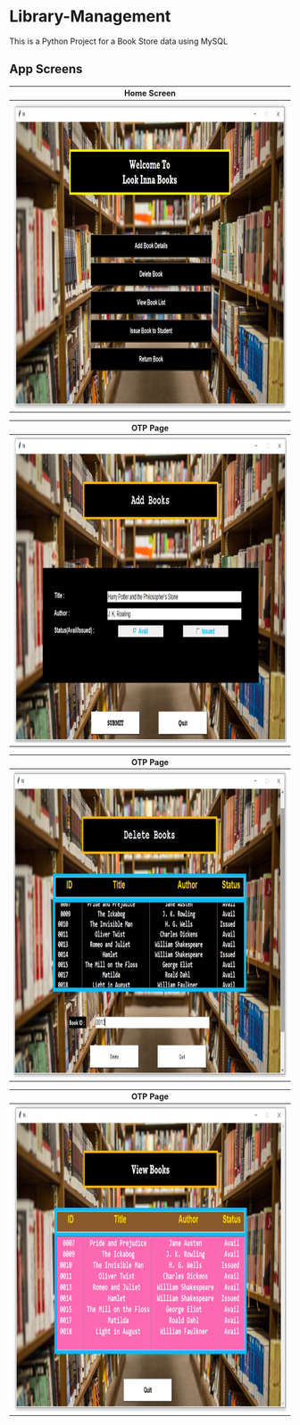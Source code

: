# Library-Management
This is a Python Project for a Book Store data using MySQL


App Screens
-------
| Home Screen    |
| ------------- |
| <img src ="p1.jpg" width = "900" height = "550">     |

| OTP Page       |
| ------------- |
| <img src ="p2.jpg" width = "900" height = "550">      |

| OTP Page       |
| ------------- |
| <img src ="p3.jpg" width = "900" height = "550">      |

| OTP Page       |
| ------------- |
| <img src ="p4.jpg" width = "900" height = "550">      |
